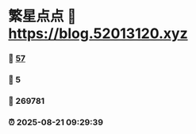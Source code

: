 # 繁星点点 :link: https://blog.52013120.xyz 
### :page_facing_up: [57](https://blog.52013120.xyz/tag.html) 
### :speech_balloon: 5 
### :hibiscus: 269781 
### :alarm_clock: 2025-08-21 09:29:39 
